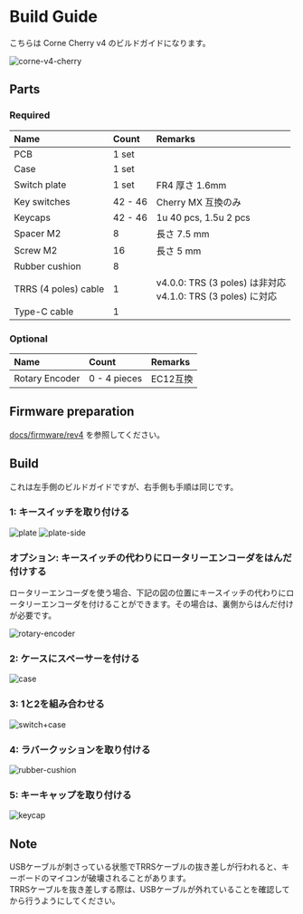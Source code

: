 # Build Guide
こちらは Corne Cherry v4 のビルドガイドになります。

![corne-v4-cherry](https://github.com/foostan/crkbd/assets/736191/c6090d53-67b6-45b5-86c1-1af6214ea392)

## Parts

### Required

| Name                 | Count   | Remarks                                                   |
|:---------------------|:--------|:----------------------------------------------------------|
| PCB                  | 1 set   |                                                           |
| Case                 | 1 set   |                                                           |
| Switch plate         | 1 set   | FR4 厚さ 1.6mm                                              |
| Key switches         | 42 - 46 | Cherry MX 互換のみ                                            |
| Keycaps              | 42 - 46 | 1u 40 pcs, 1.5u 2 pcs                                     |
| Spacer M2            | 8       | 長さ 7.5 mm                                                 |
| Screw M2             | 16      | 長さ 5 mm                                                   |
| Rubber cushion       | 8       |                                                           |
| TRRS (4 poles) cable | 1       | v4.0.0: TRS (3 poles) は非対応<br/> v4.1.0: TRS (3 poles) に対応 |
| Type-C cable         | 1       |                                                           |

### Optional

| Name           | Count        | Remarks |
|:---------------|:-------------|:--------|
| Rotary Encoder | 0 - 4 pieces | EC12互換  |

## Firmware preparation
[docs/firmware/rev4](../../firmware/rev4/firmware_jp.md) を参照してください。

## Build
これは左手側のビルドガイドですが、右手側も手順は同じです。

### 1: キースイッチを取り付ける
![plate](https://github.com/foostan/crkbd/assets/736191/75dd4beb-b4fb-4e56-8af3-b4eb736894b7)
![plate-side](https://github.com/foostan/crkbd/assets/736191/ef7cdc65-37f3-4dcc-b5ad-cbbe1440a30d)

### オプション: キースイッチの代わりにロータリーエンコーダをはんだ付けする
ロータリーエンコーダを使う場合、下記の図の位置にキースイッチの代わりにロータリーエンコーダを付けることができます。その場合は、裏側からはんだ付けが必要です。

![rotary-encoder](https://github.com/foostan/crkbd/assets/736191/dd2eb79a-d223-45d2-84fd-331e9f582b5a)

### 2: ケースにスペーサーを付ける
![case](https://github.com/foostan/crkbd/assets/736191/3f295698-29c5-4ed4-9973-3297876a9fc3)

### 3: 1と2を組み合わせる
![switch+case](https://github.com/foostan/crkbd/assets/736191/fd7c2c36-7dea-4c04-a5a5-eee332187a9e)

### 4: ラバークッションを取り付ける
![rubber-cushion](https://github.com/foostan/crkbd/assets/736191/b74e9650-e709-4246-b35d-f8e0b8ebc646)

### 5: キーキャップを取り付ける
![keycap](https://github.com/foostan/crkbd/assets/736191/9a964932-a798-4377-b4c9-59cb2f1bfc5d)

## Note
USBケーブルが刺さっている状態でTRRSケーブルの抜き差しが行われると、キーボードのマイコンが破壊されることがあります。  
TRRSケーブルを抜き差しする際は、USBケーブルが外れていることを確認してから行うようにしてください。